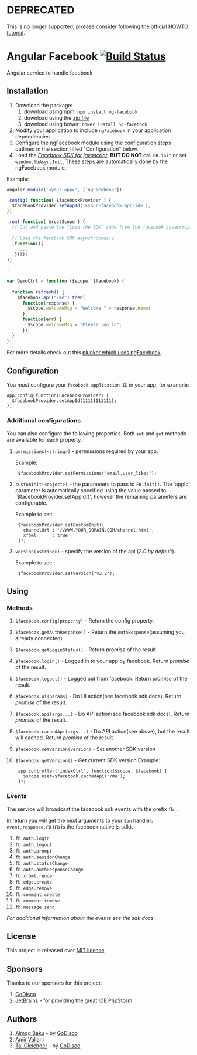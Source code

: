 # DEPRECATED
This is no longer supported, plkease consider following [the official HOWTO tutorial](https://developers.facebook.com/docs/javascript/howto/angularjs/).

Angular Facebook [![Build Status](https://travis-ci.org/GoDisco/ngFacebook.svg?branch=master)](https://travis-ci.org/GoDisco/ngFacebook)
==================
Angular service to handle facebook

Installation
------------
1. Download the package:
   1. download using npm: `npm install ng-facebook`
   1. download using the [zip file](https://github.com/GoDisco/ngFacebook/archive/master.zip)
   1. download using bower: `bower install ng-facebook`
1. Modify your application to include `ngFacebook` in your application dependencies
1. Configure the ngFacebook module using the configuration steps outlined in the section titled "Configuration" below.
1. Load the [*Facebook SDK for javascript*](https://developers.facebook.com/docs/reference/javascript/), **BUT DO NOT** call `FB.init` or set `window.fbAsyncInit`. These steps are automatically done by the ngFacebook module.

Example:

```javascript
angular.module('<your-app>', ['ngFacebook'])

.config( function( $facebookProvider ) {
  $facebookProvider.setAppId('<your-facebook-app-id>');
})

.run( function( $rootScope ) {
  // Cut and paste the "Load the SDK" code from the facebook javascript sdk page.
  
  // Load the facebook SDK asynchronously
  (function(){
     ...
   }());
})

;

var DemoCtrl = function ($scope, $facebook) {
  ...
  function refresh() {
    $facebook.api("/me").then( 
      function(response) {
        $scope.welcomeMsg = "Welcome " + response.name;
      },
      function(err) {
        $scope.welcomeMsg = "Please log in";
      });
  }
};

```

For more details check out this [plunker which uses ngFacebook](http://plnkr.co/edit/HcYBFKbqFcgQGhyCGQMw?p=preview).

Configuration
-----
You *must* configure your `facebook application ID` in your app, for example:

    app.config(function(FacebookProvider) {
      $facebookProvider.setAppId(11111111111);
    });

### Additional configurations
You can also configure the following properties. Both `set` and `get` methods are available for each property.


1. `permissions(<string>)` - permissions required by your app.

    Example:

        $facebookProvider.setPermissions("email,user_likes");

1. `customInit(<object>)` - the parameters to pass to `FB.init()`. The 'appId' parameter is automatically specified using the value passed to '$facebookProvider.setAppId()', however the remaining parameters are configurable.

    Example to set:

        $facebookProvider.setCustomInit({
          channelUrl : '//WWW.YOUR_DOMAIN.COM/channel.html',
          xfbml      : true
        });
        
1. `version(<string>)` - specify the version of the api (_2.0 by default_).

    Example to set:

        $facebookProvider.setVersion("v2.2");


Using
-----
### Methods
1. `$facebook.config(property)`   - Return the config property.
1. `$facebook.getAuthResponse()`  - Return the `AuthResponse`(assuming you already connected)
1. `$facebook.getLoginStatus()`   - Return *promise* of the result.
1. `$facebook.login()`   - Logged in to your app by facebook. Return *promise* of the result.
1. `$facebook.logout()`   - Logged out from facebook. Return *promise* of the result.
1. `$facebook.ui(params)`   - Do UI action(see facebook sdk docs). Return *promise* of the result.
1. `$facebook.api(args...)`   - Do API action(see facebook sdk docs). Return *promise* of the result.
1. `$facebook.cachedApi(args...)`   - Do API action(see above), but the result will cached. Return *promise* of the result.
1. `$facebook.setVersion(version)` - Set another SDK version
1. `$facebook.getVersion()` - Get current SDK version
    Example:

        app.controller('indexCtrl', function($scope, $facebook) {
          $scope.user=$facebook.cachedApi('/me');
        });

### Events
The service will broadcast the facebook sdk events with the prefix `fb.`.

In return you will get the next arguments to your `$on` handler: `event,response,FB` (`FB` is the facebook native js sdk).

1. `fb.auth.login`
1. `fb.auth.logout`
1. `fb.auth.prompt`
1. `fb.auth.sessionChange`
1. `fb.auth.statusChange`
1. `fb.auth.authResponseChange`
1. `fb.xfbml.render`
1. `fb.edge.create`
1. `fb.edge.remove`
1. `fb.comment.create`
1. `fb.comment.remove`
1. `fb.message.send`

*For additional information about the events see the sdk docs.*

License
--------
This project is released over [MIT license](http://opensource.org/licenses/MIT "MIT License")


Sponsors
------
Thanks to our sponsors for this project:

1. [GoDisco](http://www.godisco.net)
1. [JetBrains](http://www.jetbrains.com/) - for providing the great IDE [PhpStorm](http://www.jetbrains.com/phpstorm/)


Authors
-------

1. [Almog Baku](http://www.AlmogBaku.com "AlmogBaku") - by [GoDisco](http://www.godisco.net)
1. [Amir Valiani](https://github.com/avaliani "Avaliani")
1. [Tal Gleichger](http://gleichger.com/ "talgleichger") - by [GoDisco](http://www.godisco.net)
